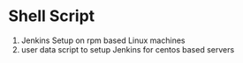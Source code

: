 # Shell Script
1. Jenkins Setup on rpm based Linux machines 
2. user data script to setup Jenkins for centos based servers
